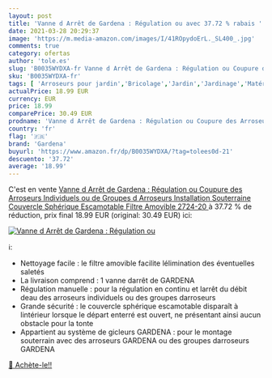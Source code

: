 ```yaml
---
layout: post
title: 'Vanne d Arrêt de Gardena : Régulation ou avec 37.72 % rabais '
date: 2021-03-28 20:29:37
image: 'https://m.media-amazon.com/images/I/41ROpydoErL._SL400_.jpg'
comments: true
category: ofertas
author: 'tole.es'
slug: 'B0035WYDXA-fr Vanne d Arrêt de Gardena : Régulation ou Coupure des...'
sku: 'B0035WYDXA-fr'
tags: [ 'Arroseurs pour jardin','Bricolage','Jardin','Jardinage','Matériel darrosage pour jardin','gardena', ]
actualPrice: 18.99 EUR
currency: EUR
price: 18.99
comparePrice: 30.49 EUR
prodname: 'Vanne d Arrêt de Gardena : Régulation ou Coupure des Arroseurs Individuels ou de Groupes d Arroseurs  Installation Souterraine  Couvercle Sphérique Escamotable  Filtre Amovible  2724-20 '
country: 'fr'
flag: '🇫🇷'
brand: 'Gardena'
buyurl: 'https://www.amazon.fr/dp/B0035WYDXA/?tag=tolees0d-21'
descuento: '37.72'
average: '18.99'
---
```


C'est en vente [Vanne d Arrêt de Gardena : Régulation ou Coupure des Arroseurs Individuels ou de Groupes d Arroseurs  Installation Souterraine  Couvercle Sphérique Escamotable  Filtre Amovible  2724-20 ](https://www.amazon.fr/dp/B0035WYDXA/?tag=tolees0d-21)  à  37.72 % de réduction, prix final  18.99 EUR (original: 30.49 EUR) ici:

[![Vanne d Arrêt de Gardena : Régulation ou](https://m.media-amazon.com/images/I/41ROpydoErL._SL400_.jpg)](https://www.amazon.fr/dp/B0035WYDXA/?tag=tolees0d-21)

ℹ️:

- Nettoyage facile : le filtre amovible facilite lélimination des éventuelles saletés
- La livraison comprend : 1 vanne darrêt de GARDENA
- Régulation manuelle : pour la régulation en continu et larrêt du débit deau des arroseurs individuels ou des groupes darroseurs
- Grande sécurité : le couvercle sphérique escamotable disparaît à lintérieur lorsque le départ enterré est ouvert, ne présentant ainsi aucun obstacle pour la tonte
- Appartient au système de gicleurs GARDENA : pour le montage souterrain avec des arroseurs GARDENA ou des groupes darroseurs GARDENA

[🛒 Achète-le!!](https://www.amazon.fr/dp/B0035WYDXA/?tag=tolees0d-21)

